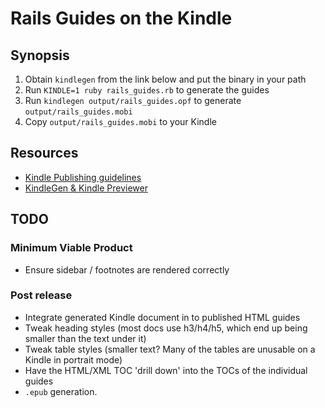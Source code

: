 # Rails Guides on the Kindle

## Synopsis

  1. Obtain `kindlegen` from the link below and put the binary in your path
  2. Run `KINDLE=1 ruby rails_guides.rb` to generate the guides
  3. Run `kindlegen output/rails_guides.opf` to generate `output/rails_guides.mobi`
  3. Copy `output/rails_guides.mobi` to your Kindle
  
## Resources

  * [Kindle Publishing guidelines](http://kindlegen.s3.amazonaws.com/AmazonKindlePublishingGuidelines.pdf)
  * [KindleGen & Kindle Previewer](http://www.amazon.com/gp/feature.html?ie=UTF8&docId=1000234621) 
  
## TODO

### Minimum Viable Product

  * Ensure sidebar / footnotes are rendered correctly
  
### Post release

  * Integrate generated Kindle document in to published HTML guides
  * Tweak heading styles (most docs use h3/h4/h5, which end up being smaller than the text under it)
  * Tweak table styles (smaller text? Many of the tables are unusable on a Kindle in portrait mode)
  * Have the HTML/XML TOC 'drill down' into the TOCs of the individual guides
  * `.epub` generation.
  